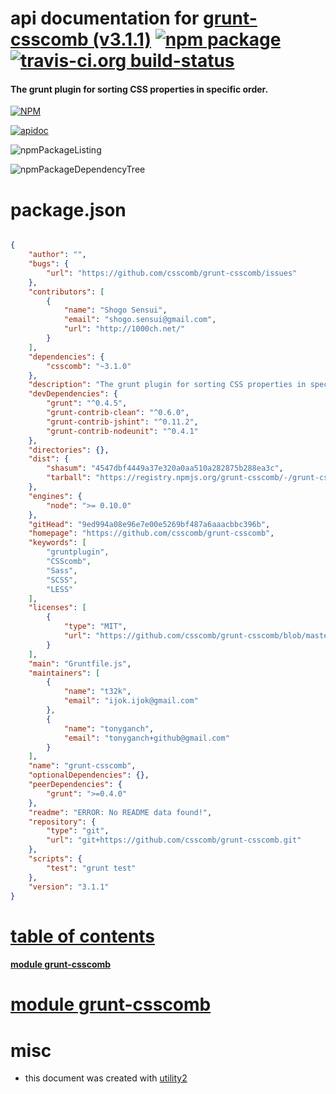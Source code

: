 # api documentation for  [grunt-csscomb (v3.1.1)](https://github.com/csscomb/grunt-csscomb)  [![npm package](https://img.shields.io/npm/v/npmdoc-grunt-csscomb.svg?style=flat-square)](https://www.npmjs.org/package/npmdoc-grunt-csscomb) [![travis-ci.org build-status](https://api.travis-ci.org/npmdoc/node-npmdoc-grunt-csscomb.svg)](https://travis-ci.org/npmdoc/node-npmdoc-grunt-csscomb)
#### The grunt plugin for sorting CSS properties in specific order.

[![NPM](https://nodei.co/npm/grunt-csscomb.png?downloads=true)](https://www.npmjs.com/package/grunt-csscomb)

[![apidoc](https://npmdoc.github.io/node-npmdoc-grunt-csscomb/build/screenCapture.buildNpmdoc.browser._2Fhome_2Ftravis_2Fbuild_2Fnpmdoc_2Fnode-npmdoc-grunt-csscomb_2Ftmp_2Fbuild_2Fapidoc.html.png)](https://npmdoc.github.io/node-npmdoc-grunt-csscomb/build/apidoc.html)

![npmPackageListing](https://npmdoc.github.io/node-npmdoc-grunt-csscomb/build/screenCapture.npmPackageListing.svg)

![npmPackageDependencyTree](https://npmdoc.github.io/node-npmdoc-grunt-csscomb/build/screenCapture.npmPackageDependencyTree.svg)



# package.json

```json

{
    "author": "",
    "bugs": {
        "url": "https://github.com/csscomb/grunt-csscomb/issues"
    },
    "contributors": [
        {
            "name": "Shogo Sensui",
            "email": "shogo.sensui@gmail.com",
            "url": "http://1000ch.net/"
        }
    ],
    "dependencies": {
        "csscomb": "~3.1.0"
    },
    "description": "The grunt plugin for sorting CSS properties in specific order.",
    "devDependencies": {
        "grunt": "^0.4.5",
        "grunt-contrib-clean": "^0.6.0",
        "grunt-contrib-jshint": "^0.11.2",
        "grunt-contrib-nodeunit": "^0.4.1"
    },
    "directories": {},
    "dist": {
        "shasum": "4547dbf4449a37e320a0aa510a282875b288ea3c",
        "tarball": "https://registry.npmjs.org/grunt-csscomb/-/grunt-csscomb-3.1.1.tgz"
    },
    "engines": {
        "node": ">= 0.10.0"
    },
    "gitHead": "9ed994a08e96e7e00e5269bf487a6aaacbbc396b",
    "homepage": "https://github.com/csscomb/grunt-csscomb",
    "keywords": [
        "gruntplugin",
        "CSScomb",
        "Sass",
        "SCSS",
        "LESS"
    ],
    "licenses": [
        {
            "type": "MIT",
            "url": "https://github.com/csscomb/grunt-csscomb/blob/master/LICENSE-MIT"
        }
    ],
    "main": "Gruntfile.js",
    "maintainers": [
        {
            "name": "t32k",
            "email": "ijok.ijok@gmail.com"
        },
        {
            "name": "tonyganch",
            "email": "tonyganch+github@gmail.com"
        }
    ],
    "name": "grunt-csscomb",
    "optionalDependencies": {},
    "peerDependencies": {
        "grunt": ">=0.4.0"
    },
    "readme": "ERROR: No README data found!",
    "repository": {
        "type": "git",
        "url": "git+https://github.com/csscomb/grunt-csscomb.git"
    },
    "scripts": {
        "test": "grunt test"
    },
    "version": "3.1.1"
}
```



# <a name="apidoc.tableOfContents"></a>[table of contents](#apidoc.tableOfContents)

#### [module grunt-csscomb](#apidoc.module.grunt-csscomb)



# <a name="apidoc.module.grunt-csscomb"></a>[module grunt-csscomb](#apidoc.module.grunt-csscomb)



# misc
- this document was created with [utility2](https://github.com/kaizhu256/node-utility2)
